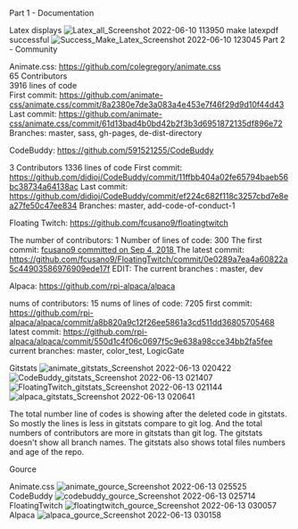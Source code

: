 Part 1 - Documentation

Latex displays
![Latex_all_Screenshot 2022-06-10 113950](https://user-images.githubusercontent.com/95945800/173298488-ded570a4-ed22-4d9b-be1f-b712d3b41487.png)
make latexpdf successful
![Success_Make_Latex_Screenshot 2022-06-10 123045](https://user-images.githubusercontent.com/95945800/173298786-4a6fe08f-8382-49ff-a5fe-57eef3df6da3.png)
Part 2 - Community

Animate.css: https://github.com/colegregory/animate.css<br>
65 Contributors<br>
3916 lines of code<br>
First commit: https://github.com/animate-css/animate.css/commit/8a2380e7de3a083a4e453e7f46f29d9d10f44d43
Last commit: https://github.com/animate-css/animate.css/commit/61d13bad4b0bd42b2f3b3d6951872135df896e72
Branches: master, sass, gh-pages, de-dist-directory

CodeBuddy: https://github.com/591521255/CodeBuddy

3 Contributors
1336 lines of code
First commit: https://github.com/didioj/CodeBuddy/commit/11ffbb404a02fe65794baeb56bc38734a64138ac
Last commit: https://github.com/didioj/CodeBuddy/commit/ef224c682f118c3257cbd7e8ea27fe50c47ee834
Branches: master, add-code-of-conduct-1

Floating Twitch: https://github.com/fcusano9/floatingtwitch

The number of contributors: 1
Number of lines of code: 300
The first commit: [fcusano9 committed on Sep 4, 2018  ](https://github.com/fcusano9/FloatingTwitch/commit/8ae1d065a505a3baeb4bc77eeb61c3f474c81270)
The latest commit: https://github.com/fcusano9/FloatingTwitch/commit/0e0289a7ea4a60822a5c44903586976909ede17f
EDIT:
The current branches : master, dev

Alpaca: https://github.com/rpi-alpaca/alpaca

nums of contributors: 15
nums of lines of code: 7205
first commit: https://github.com/rpi-alpaca/alpaca/commit/a8b820a9c12f26ee5861a3cd511dd36805705468
latest commit: https://github.com/rpi-alpaca/alpaca/commit/550d1c4f06c0697f5c9e638a98cce34bb2fa5fee
current branches: master, color_test, LogicGate

Gitstats
![animate_gitstats_Screenshot 2022-06-13 020422](https://user-images.githubusercontent.com/95945800/173299557-9165edd9-fc31-40bc-aa3b-fc9ddaf7a88a.png)
![CodeBuddy_gitstats_Screenshot 2022-06-13 021407](https://user-images.githubusercontent.com/95945800/173299583-79708008-daf9-44da-9236-6dd9c27828ef.png)
![FloatingTwitch_gitstats_Screenshot 2022-06-13 021144](https://user-images.githubusercontent.com/95945800/173299603-5d2b53ff-43d5-4c9f-a1bf-c771b3271333.png)
![alpaca_gitstats_Screenshot 2022-06-13 020641](https://user-images.githubusercontent.com/95945800/173299644-00900a51-529a-4d23-bed2-838afe2dd745.png)

The total number line of codes is showing after the deleted code in gitstats. So mostly the lines is less in gitstats compare to git log. And the total numbers of contributors are more in gitstats than git log. The gitstats doesn't show all branch names. The gitstats also shows total files numbers and age of the repo.

Gource

Animate.css
![animate_gource_Screenshot 2022-06-13 025525](https://user-images.githubusercontent.com/95945800/173301918-6bb84f97-23a8-4999-81de-963a0c8da16d.png)
CodeBuddy
![codebuddy_gource_Screenshot 2022-06-13 025714](https://user-images.githubusercontent.com/95945800/173301973-10effe17-2775-402e-931f-a2625321ed82.png)
FloatingTwitch
![floatingtwitch_gource_Screenshot 2022-06-13 030057](https://user-images.githubusercontent.com/95945800/173302019-969bc7db-3c90-413d-b46c-30af5b1362a7.png)
Alpaca
![alpaca_gource_Screenshot 2022-06-13 030158](https://user-images.githubusercontent.com/95945800/173302089-12e132b4-a190-4698-81eb-8aa7cc193c47.png)
